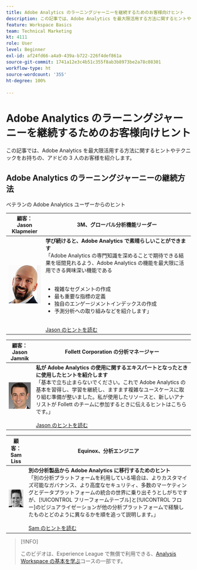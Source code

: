 ```yaml
---
title: Adobe Analytics のラーニングジャーニーを継続するためのお客様向けヒント
description: この記事では、Adobe Analytics を最大限活用する方法に関するヒントやテクニックをお持ちの、アドビの 3 人のお客様を紹介します。
feature: Workspace Basics
team: Technical Marketing
kt: 4111
role: User
level: Beginner
exl-id: af24fd66-a4a9-439a-b722-226f4def861a
source-git-commit: 1741a12e3c4b51c355f8ab3b8973be2a78c08301
workflow-type: ht
source-wordcount: '355'
ht-degree: 100%

---
```


# Adobe Analytics のラーニングジャーニーを継続するためのお客様向けヒント

この記事では、Adobe Analytics を最大限活用する方法に関するヒントやテクニックをお持ちの、アドビの 3 人のお客様を紹介します。

## Adobe Analytics のラーニングジャーニーの継続方法

ベテランの Adobe Analytics ユーザーからのヒント

| 顧客：<br>Jason Klapmeier | 3M、グローバル分析機能リーダー |
|------------|------------|
| ![Jason Klapmeier](assets/jasonklapmeier.jpg) | **学び続けると、Adobe Analytics で素晴らしいことができます** <br>「Adobe Analytics の専門知識を深めることで期待できる結果を垣間見れるよう、Adobe Analytics の機能を最大限に活用できる興味深い機能である<br><br><ul><li>複雑なセグメントの作成</li><li>最も重要な指標の定義</li><li>独自のエンゲージメントインデックスの作成</li><li>予測分析への取り組みなどを紹介します」</li></ul><br>[Jason のヒントを読む](https://experienceleaguecommunities.adobe.com/t5/adobe-analytics-discussions/incredible-things-you-can-do-in-adobe-analytics/td-p/354333?profile.language=ja) |

| 顧客：<br>Jason Jamnik | Follett Corporation の分析マネージャー |
|------------|------------|
| ![Jason Klapmeier](assets/jasonjamnik.jpg) | **私が Adobe Analytics の使用に関するエキスパートとなったときに使用したヒントを紹介します**<br>「基本で立ち止まらないでください。これで Adobe Analytics の基本を習得し、学習を継続し、ますます複雑なユースケースに取り組む準備が整いました。私が使用したリソースと、新しいアナリストが Follett のチームに参加するときに伝えるヒントはこちらです。」<br><br>[Jason のヒントを読む](https://experienceleaguecommunities.adobe.com/t5/adobe-analytics-discussions/here-are-the-resources-i-used-to-become-an-expert-at-using-adobe/m-p/354226?profile.language=ja) |

| 顧客：<br>Sam Liss | Equinox、分析エンジニア |
|------------|------------|
| ![Sam Liss](assets/samliss.jpg) | **別の分析製品から Adobe Analytics に移行するためのヒント** <br>「別の分析プラットフォームを利用している場合は、よりカスタマイズ可能なガバナンス、より高度なセキュリティ、多数のマーケティングとデータプラットフォームの統合の世界に乗り出そうとしがちですが、[!UICONTROL フリーフォームテーブル]と[!UICONTROL フロー]のビジュアライゼーションが他の分析プラットフォームで経験したものとどのように異なるかを順を追って説明します。」<br><br>[Sam のヒントを読む](https://experienceleaguecommunities.adobe.com/t5/adobe-analytics-discussions/an-analyst-s-quick-start-guide-switching-to-adobe/td-p/354312?profile.language=ja) |

>[!INFO]
>
> このビデオは、Experience League で無償で利用できる、[Analysis Workspace の基本を学ぶ](https://experienceleague.adobe.com/?recommended=Analytics-U-1-2020.1.workspace&amp;lang=ja)コースの一部です。
